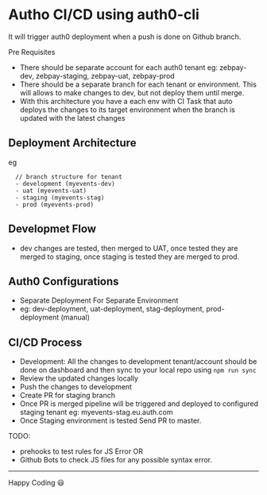 # Autho CI/CD using auth0-cli
It will trigger auth0 deployment when a push is done on Github branch.


Pre Requisites
- There should be separate account for each auth0 tenant
  eg: zebpay-dev, zebpay-staging, zebpay-uat, zebpay-prod
- There should be a separate branch for each tenant or environment. This will allows to make changes to dev, but not deploy them until merge.
- With this architecture you have a each env with CI Task that auto deploys the changes to its target environment when the branch is updated with the latest changes

## Deployment Architecture
eg
```
  // branch structure for tenant
  - development (myevents-dev)
  - uat (myevents-uat)
  - staging (myevents-stag)
  - prod (myevents-prod)
```

## Developmet Flow
- dev changes are tested, then merged to UAT, once tested they are merged to staging, once staging is tested they are merged to prod.

## Auth0 Configurations
  - Separate Deployment For Separate Environment
  - eg: dev-deployment, uat-deployment, stag-deployment, prod-deployment (manual)


## CI/CD Process
- Development: All the changes to development tenant/account should be done on dashboard and then sync to your local repo using `npm run sync`
- Review the updated changes locally
- Push the changes to development
- Create PR for staging branch
- Once PR is merged pipeline will be triggered and deployed to configured staging tenant eg: myevents-stag.eu.auth.com
- Once Staging environment is tested Send PR to master.


TODO:
- prehooks to test rules for JS Error OR
- Github Bots to check JS files for any possible syntax error.

---
Happy Coding :smiley: